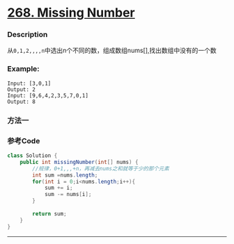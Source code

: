 # [268. Missing Number](https://leetcode.com/problems/missing-number/description/)


### Description

从`0,1,2,,,,n`中选出n个不同的数，组成数组nums[],找出数组中没有的一个数

### Example:
 
    Input: [3,0,1]
    Output: 2
    Input: [9,6,4,2,3,5,7,0,1]
    Output: 8


### 方法一


### 参考Code

```java
class Solution {
    public int missingNumber(int[] nums) {
        //规律，0+1,,,+n，再减去nums之和就等于少的那个元素
        int sum =nums.length;
        for(int i = 0;i<nums.length;i++){
            sum += i;
            sum -= nums[i];
        }
        
        return sum;
    }
}
```


------
